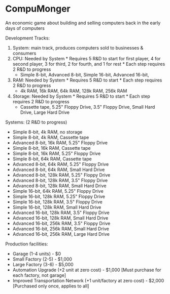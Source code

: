 # CompuMonger
An economic game about building and selling computers back in the early days of computers

Development Tracks:
  1) System: main track, produces computers sold to businesses & consumers
  2) CPU: Needed by System
    * Requires 5 R&D to start for first player, 4 for second player, 3 for third, 2 for fourth, and 1 for rest
    * Each step requires 2 R&D to progress
      * Simple 8-bit, Advanced 8-bit, Simple 16-bit, Advanced 16-bit,
  3) RAM: Needed by System
    * Requires 5 R&D to start
    * Each step requires 2 R&D to progress
      * 4k RAM, 16k RAM, 64k RAM, 128k RAM, 256k RAM
  4) Storage: Needed by System
    * Requires 5 R&D to start
    * Each step requires 2 R&D to progress
      * Cassette tape, 5.25" Floppy Drive, 3.5" Floppy Drive, Small Hard Drive, Large Hard Drive

Systems: (2 R&D to progress)
  * Simple 8-bit, 4k RAM, no storage
  * Simple 8-bit, 4k RAM, Cassette tape
  * Advanced 8-bit, 16k RAM, 5.25" Floppy Drive
  * Simple 8-bit, 16k RAM, Cassette tape
  * Simple 8-bit, 16k RAM, 5.25" Floppy Drive
  * Simple 8-bit, 64k RAM, Cassette tape
  * Advanced 8-bit, 64k RAM, 5.25" Floppy Drive
  * Advanced 8-bit, 64k RAM, Small Hard Drive
  * Advanced 8-bit, 128k RAM, 5.25" Floppy Drive
  * Advanced 8-bit, 128k RAM, 3.5" Floppy Drive
  * Advanced 8-bit, 128k RAM, Small Hard Drive
  * Simple 16-bit, 64k RAM, 5.25" Floppy Drive
  * Simple 16-bit, 128k RAM, 5.25" Floppy Drive
  * Simple 16-bit, 128k RAM, 3.5" Floppy Drive
  * Simple 16-bit, 128k RAM, Small Hard Drive
  * Advanced 16-bit, 128k RAM, 3.5" Floppy Drive
  * Advanced 16-bit, 128k RAM, Small Hard Drive
  * Advanced 16-bit, 256k RAM, 3.5" Floppy Drive
  * Advanced 16-bit, 256k RAM, Small Hard Drive
  * Advanced 16-bit, 256k RAM, Large Hard Drive

Production facilities:
  * Garage (1-4 units) - $0
  * Small Factory (2-5) - $1,000
  * Large Factory (3-6) - $5,000
  * Automation Upgrade (+2 unit at zero cost) - $1,000 [Must purchase for each factory, not garage]
  * Improved Transportation Network (+1 unit/factory at zero cost) - $2,000 [Purchased only once, applies to all]
